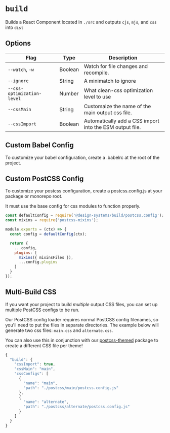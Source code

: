 # `build`

Builds a React Component located in `./src` and outputs `cjs`, `mjs`, and `css` into `dist`

## Options

| Flag | Type | Description |
| - | - | - |
| `--watch`, `-w` | Boolean | Watch for file changes and recompile. |
| `--ignore` | String | A minimatch to ignore |
| `--css-optimization-level` | Number | What clean-css optimization level to use |
| `--cssMain` | String | Customaize the name of the main output css file. |
| `--cssImport` | Boolean | Automatically add a CSS import into the ESM output file. |

## Custom Babel Config

To customize your babel configuration, create a .babelrc at the root of the project.

## Custom PostCSS Config

To customize your postcss configuration, create a postcss.config.js at your package or monorepo root.

It must use the base config for css modules to function properly.

```js
const defaultConfig = require('@design-systems/build/postcss.config');
const mixins = require('postcss-mixins');

module.exports = (ctx) => {
  const config = defaultConfig(ctx);

  return {
    ...config,
    plugins: [
      mixins({ mixinsFiles }),
      ...config.plugins
    ]
  }
});
```

## Multi-Build CSS

If you want your project to build _multiple_ output CSS files, you can set up multiple PostCSS configs to be run.

Our PostCSS config loader requires normal PostCSS config filenames, so you'll need to put the files in separate directories.
The example below will generate two css files: `main.css` and `alternate.css`.

You can also use this in conjunction with our [postcss-themed](https://github.com/intuit/postcss-themed) package to create
a different CSS file per theme!

```js
{
  "build": {
    "cssImport": true,
    "cssMain": "main",
    "cssConfigs": [
      {
        "name": "main",
        "path": "./postcss/main/postcss.config.js"
      },
      {
        "name": "alternate",
        "path": "./postcss/alternate/postcss.config.js"
      }
    ]
  }
}
```

